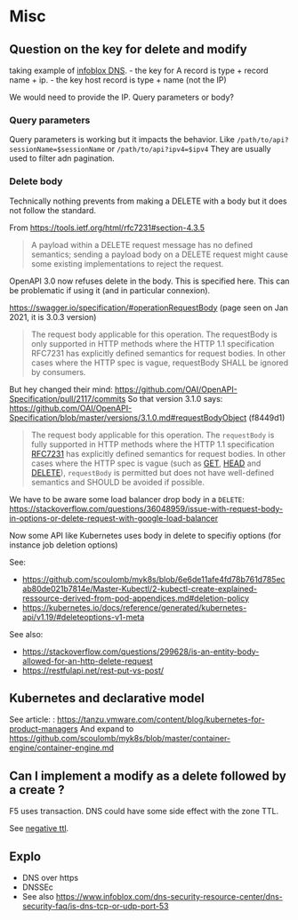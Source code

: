 # Misc

<!-- cf before ok, no come back before on 3, in particular similar to k8s api and then show higher level, 
 and pb my idempo was ok -->


## Question on the key for delete and modify

taking example of [infoblox DNS](../3-DNS-solution-providers/1-Infoblox/3-Infoblox-namespace.md). 
    - the key for A record is type + record name + ip. 
    - the key host record is  type + name (not the IP)

We would need to provide the IP. Query parameters or body?

### Query parameters

Query parameters is working but it impacts the behavior.
Like `/path/to/api?sessionName=$sessionName` or `/path/to/api?ipv4=$ipv4`
They are usually used to filter adn pagination.

### Delete body

Technically nothing prevents from making a DELETE with a body but it does not follow the standard.

From https://tools.ietf.org/html/rfc7231#section-4.3.5

> A payload within a DELETE request message has no defined semantics;
sending a payload body on a DELETE request might cause some existing
implementations to reject the request.

OpenAPI 3.0 now refuses delete in the body. This is specified here. This can be problematic if using it (and in particular connexion).
 
https://swagger.io/specification/#operationRequestBody (page seen on Jan 2021, it is 3.0.3 version)

> The request body applicable for this operation. 
> The requestBody is only supported in HTTP methods where the HTTP 1.1 specification RFC7231 has explicitly defined semantics for request bodies.
> In other cases where the HTTP spec is vague, requestBody SHALL be ignored by consumers.

But hey changed their mind: https://github.com/OAI/OpenAPI-Specification/pull/2117/commits
So that version 3.1.0 says: https://github.com/OAI/OpenAPI-Specification/blob/master/versions/3.1.0.md#requestBodyObject (f8449d1)

> The request body applicable for this operation.
> The `requestBody` is fully supported in HTTP methods where the HTTP 1.1 specification [RFC7231](https://tools.ietf.org/html/rfc7231#section-4.3.1) has explicitly defined semantics for request bodies.
> In other cases where the HTTP spec is vague (such as [GET](https://tools.ietf.org/html/rfc7231#section-4.3.1), [HEAD](https://tools.ietf.org/html/rfc7231#section-4.3.2) and [DELETE](https://tools.ietf.org/html/rfc7231#section-4.3.5)), 
>`requestBody` is permitted but does not have well-defined semantics and SHOULD be avoided if possible.


We have to be aware some load balancer drop body in a `DELETE`:
https://stackoverflow.com/questions/36048959/issue-with-request-body-in-options-or-delete-request-with-google-load-balancer

Now some API like Kubernetes uses body in delete to specifiy options (for instance job deletion options) 

See:
- https://github.com/scoulomb/myk8s/blob/6e6de11afe4fd78b761d785ecab80de021b7814e/Master-Kubectl/2-kubectl-create-explained-ressource-derived-from-pod-appendices.md#deletion-policy
- https://kubernetes.io/docs/reference/generated/kubernetes-api/v1.19/#deleteoptions-v1-meta

See also:
- https://stackoverflow.com/questions/299628/is-an-entity-body-allowed-for-an-http-delete-request
- https://restfulapi.net/rest-put-vs-post/

<!--
configuration+engine+API
https://kubernetes.io/docs/reference/using-api/api-concepts/#dry-run
-> no deeper but different dryrun
-->


## Kubernetes and declarative model 

See article: : https://tanzu.vmware.com/content/blog/kubernetes-for-product-managers 
And expand to https://github.com/scoulomb/myk8s/blob/master/container-engine/container-engine.md

<!-- concluded with expansion with podman, above ok YES-->


## Can I implement a modify as a delete followed by a create ? 

F5 uses transaction.
DNS could have some side effect with the zone TTL.

See [negative ttl](../2-advanced-bind/6-cache/negative-ttl.md).

<!-- gandi? can access soa in text mode but not $TTL OK -->

<!-- above OK - all STOP -- ccl !--> 

## Explo

- DNS over https 
- DNSSEc
- See also https://www.infoblox.com/dns-security-resource-center/dns-security-faq/is-dns-tcp-or-udp-port-53
<!--
(in my implem in kube I have AAAA, but below 512 and from here: https://github.com/scoulomb/myDNS/blob/master/3-DNS-solution-providers/4-about-the-standard/7-valid-fqdn-2-length.md, AAAA alone seems not included)
-->